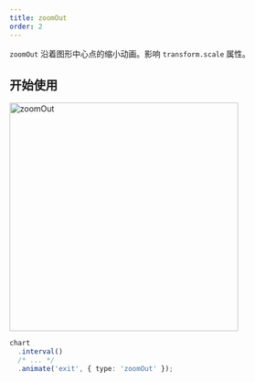 ```yaml
---
title: zoomOut
order: 2
---
```


`zoomOut` 沿着图形中心点的缩小动画。影响 `transform.scale` 属性。

## 开始使用

<img alt="zoomOut" src="https://gw.alipayobjects.com/mdn/rms_f5c722/afts/img/A*PZ2gTrkV29YAAAAAAAAAAABkARQnAQ" width="400" />

```ts
chart
  .interval()
  /* ... */
  .animate('exit', { type: 'zoomOut' });
```
